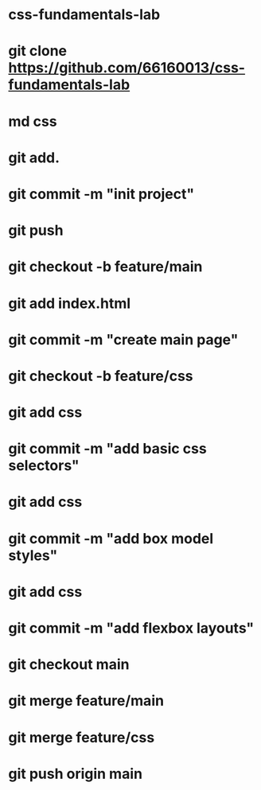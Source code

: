 # css-fundamentals-lab

# git clone https://github.com/66160013/css-fundamentals-lab
# md css
# git add.
# git commit -m "init project"
# git push
# git checkout -b feature/main
# git add index.html
# git commit -m "create main page"
# git checkout -b feature/css
# git add css
# git commit -m "add basic css selectors"
# git add css
# git commit -m "add box model styles"
# git add css
# git commit -m "add flexbox layouts"
# git checkout main
# git merge feature/main
# git merge feature/css
# git push origin main